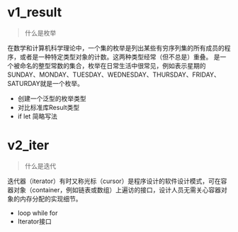 # v1_result
> 什么是枚举

在数学和计算机科学理论中，一个集的枚举是列出某些有穷序列集的所有成员的程序，或者是一种特定类型对象的计数。这两种类型经常（但不总是）重叠。 是一个被命名的整型常数的集合，枚举在日常生活中很常见，例如表示星期的SUNDAY、MONDAY、TUESDAY、WEDNESDAY、THURSDAY、FRIDAY、SATURDAY就是一个枚举。

- 创建一个泛型的枚举类型
- 对比标准库Result类型
- if let 简略写法

# v2_iter
> 什么是迭代

迭代器（iterator）有时又称光标（cursor）是程序设计的软件设计模式，可在容器对象（container，例如链表或数组）上遍访的接口，设计人员无需关心容器对象的内存分配的实现细节。

- loop while for
- Iterator接口
